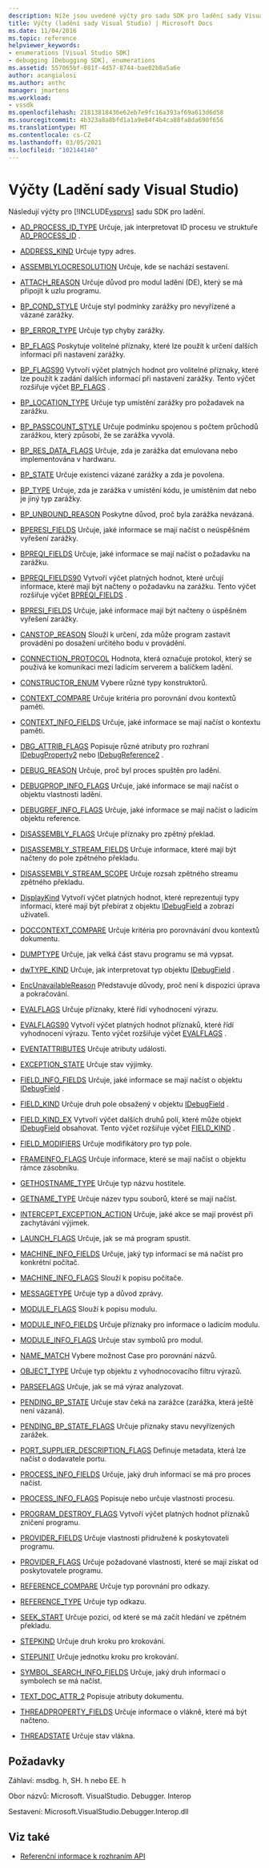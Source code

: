 ```yaml
---
description: Níže jsou uvedené výčty pro sadu SDK pro ladění sady Visual Studio.
title: Výčty (ladění sady Visual Studio) | Microsoft Docs
ms.date: 11/04/2016
ms.topic: reference
helpviewer_keywords:
- enumerations [Visual Studio SDK]
- debugging [Debugging SDK], enumerations
ms.assetid: 557065bf-081f-4d57-8744-bae02b8a5a6e
author: acangialosi
ms.author: anthc
manager: jmartens
ms.workload:
- vssdk
ms.openlocfilehash: 21813818436e62eb7e9fc16a393af69a613d6d58
ms.sourcegitcommit: 4b323a8a8bfd1a1a9e84f4b4ca88fa8da690f656
ms.translationtype: MT
ms.contentlocale: cs-CZ
ms.lasthandoff: 03/05/2021
ms.locfileid: "102144140"
---
```

# <a name="enumerations-visual-studio-debugging"></a>Výčty (Ladění sady Visual Studio)
Následují výčty pro [!INCLUDE[vsprvs](../../../code-quality/includes/vsprvs_md.md)] sadu SDK pro ladění.

- [AD_PROCESS_ID_TYPE](../../../extensibility/debugger/reference/ad-process-id-type.md) Určuje, jak interpretovat ID procesu ve struktuře [AD_PROCESS_ID](../../../extensibility/debugger/reference/ad-process-id.md) .

- [ADDRESS_KIND](../../../extensibility/debugger/reference/address-kind.md) Určuje typy adres.

- [ASSEMBLYLOCRESOLUTION](../../../extensibility/debugger/reference/assemblylocresolution.md) Určuje, kde se nachází sestavení.

- [ATTACH_REASON](../../../extensibility/debugger/reference/attach-reason.md) Určuje důvod pro modul ladění (DE), který se má připojit k uzlu programu.

- [BP_COND_STYLE](../../../extensibility/debugger/reference/bp-cond-style.md) Určuje styl podmínky zarážky pro nevyřízené a vázané zarážky.

- [BP_ERROR_TYPE](../../../extensibility/debugger/reference/bp-error-type.md) Určuje typ chyby zarážky.

- [BP_FLAGS](../../../extensibility/debugger/reference/bp-flags.md) Poskytuje volitelné příznaky, které lze použít k určení dalších informací při nastavení zarážky.

- [BP_FLAGS90](../../../extensibility/debugger/reference/bp-flags90.md) Vytvoří výčet platných hodnot pro volitelné příznaky, které lze použít k zadání dalších informací při nastavení zarážky. Tento výčet rozšiřuje výčet [BP_FLAGS](../../../extensibility/debugger/reference/bp-flags.md) .

- [BP_LOCATION_TYPE](../../../extensibility/debugger/reference/bp-location-type.md) Určuje typ umístění zarážky pro požadavek na zarážku.

- [BP_PASSCOUNT_STYLE](../../../extensibility/debugger/reference/bp-passcount-style.md) Určuje podmínku spojenou s počtem průchodů zarážkou, který způsobí, že se zarážka vyvolá.

- [BP_RES_DATA_FLAGS](../../../extensibility/debugger/reference/bp-res-data-flags.md) Určuje, zda je zarážka dat emulovana nebo implementována v hardwaru.

- [BP_STATE](../../../extensibility/debugger/reference/bp-state.md) Určuje existenci vázané zarážky a zda je povolena.

- [BP_TYPE](../../../extensibility/debugger/reference/bp-type.md) Určuje, zda je zarážka v umístění kódu, je umístěním dat nebo je jiný typ zarážky.

- [BP_UNBOUND_REASON](../../../extensibility/debugger/reference/bp-unbound-reason.md) Poskytne důvod, proč byla zarážka nevázaná.

- [BPERESI_FIELDS](../../../extensibility/debugger/reference/bperesi-fields.md) Určuje, jaké informace se mají načíst o neúspěšném vyřešení zarážky.

- [BPREQI_FIELDS](../../../extensibility/debugger/reference/bpreqi-fields.md) Určuje, jaké informace se mají načíst o požadavku na zarážku.

- [BPREQI_FIELDS90](../../../extensibility/debugger/reference/bpreqi-fields90.md) Vytvoří výčet platných hodnot, které určují informace, které mají být načteny o požadavku na zarážku. Tento výčet rozšiřuje výčet [BPREQI_FIELDS](../../../extensibility/debugger/reference/bpreqi-fields.md) .

- [BPRESI_FIELDS](../../../extensibility/debugger/reference/bpresi-fields.md) Určuje, jaké informace mají být načteny o úspěšném vyřešení zarážky.

- [CANSTOP_REASON](../../../extensibility/debugger/reference/canstop-reason.md) Slouží k určení, zda může program zastavit provádění po dosažení určitého bodu v provádění.

- [CONNECTION_PROTOCOL](../../../extensibility/debugger/reference/connection-protocol.md) Hodnota, která označuje protokol, který se používá ke komunikaci mezi ladicím serverem a balíčkem ladění.

- [CONSTRUCTOR_ENUM](../../../extensibility/debugger/reference/constructor-enum.md) Vybere různé typy konstruktorů.

- [CONTEXT_COMPARE](../../../extensibility/debugger/reference/context-compare.md) Určuje kritéria pro porovnání dvou kontextů paměti.

- [CONTEXT_INFO_FIELDS](../../../extensibility/debugger/reference/context-info-fields.md) Určuje, jaké informace se mají načíst o kontextu paměti.

- [DBG_ATTRIB_FLAGS](../../../extensibility/debugger/reference/dbg-attrib-flags.md) Popisuje různé atributy pro rozhraní [IDebugProperty2](../../../extensibility/debugger/reference/idebugproperty2.md) nebo [IDebugReference2](../../../extensibility/debugger/reference/idebugreference2.md) .

- [DEBUG_REASON](../../../extensibility/debugger/reference/debug-reason.md) Určuje, proč byl proces spuštěn pro ladění.

- [DEBUGPROP_INFO_FLAGS](../../../extensibility/debugger/reference/debugprop-info-flags.md) Určuje, jaké informace se mají načíst o objektu vlastnosti ladění.

- [DEBUGREF_INFO_FLAGS](../../../extensibility/debugger/reference/debugref-info-flags.md) Určuje, jaké informace se mají načíst o ladicím objektu reference.

- [DISASSEMBLY_FLAGS](../../../extensibility/debugger/reference/disassembly-flags.md) Určuje příznaky pro zpětný překlad.

- [DISASSEMBLY_STREAM_FIELDS](../../../extensibility/debugger/reference/disassembly-stream-fields.md) Určuje informace, které mají být načteny do pole zpětného překladu.

- [DISASSEMBLY_STREAM_SCOPE](../../../extensibility/debugger/reference/disassembly-stream-scope.md) Určuje rozsah zpětného streamu zpětného překladu.

- [DisplayKind](../../../extensibility/debugger/reference/displaykind.md) Vytvoří výčet platných hodnot, které reprezentují typy informací, které mají být přebírat z objektu [IDebugField](../../../extensibility/debugger/reference/idebugfield.md) a zobrazí uživateli.

- [DOCCONTEXT_COMPARE](../../../extensibility/debugger/reference/doccontext-compare.md) Určuje kritéria pro porovnávání dvou kontextů dokumentu.

- [DUMPTYPE](../../../extensibility/debugger/reference/dumptype.md) Určuje, jak velká část stavu programu se má vypsat.

- [dwTYPE_KIND](../../../extensibility/debugger/reference/dwtype-kind.md) Určuje, jak interpretovat typ objektu [IDebugField](../../../extensibility/debugger/reference/idebugfield.md) .

- [EncUnavailableReason](../../../extensibility/debugger/reference/encunavailablereason.md) Představuje důvody, proč není k dispozici úprava a pokračování.

- [EVALFLAGS](../../../extensibility/debugger/reference/evalflags.md) Určuje příznaky, které řídí vyhodnocení výrazu.

- [EVALFLAGS90](../../../extensibility/debugger/reference/evalflags90.md) Vytvoří výčet platných hodnot příznaků, které řídí vyhodnocení výrazu. Tento výčet rozšiřuje výčet [EVALFLAGS](../../../extensibility/debugger/reference/evalflags.md) .

- [EVENTATTRIBUTES](../../../extensibility/debugger/reference/eventattributes.md) Určuje atributy události.

- [EXCEPTION_STATE](../../../extensibility/debugger/reference/exception-state.md) Určuje stav výjimky.

- [FIELD_INFO_FIELDS](../../../extensibility/debugger/reference/field-info-fields.md) Určuje, jaké informace se mají načíst o objektu [IDebugField](../../../extensibility/debugger/reference/idebugfield.md) .

- [FIELD_KIND](../../../extensibility/debugger/reference/field-kind.md) Určuje druh pole obsažený v objektu [IDebugField](../../../extensibility/debugger/reference/idebugfield.md) .

- [FIELD_KIND_EX](../../../extensibility/debugger/reference/field-kind-ex.md) Vytvoří výčet dalších druhů polí, které může objekt [IDebugField](../../../extensibility/debugger/reference/idebugfield.md) obsahovat. Tento výčet rozšiřuje výčet [FIELD_KIND](../../../extensibility/debugger/reference/field-kind.md) .

- [FIELD_MODIFIERS](../../../extensibility/debugger/reference/field-modifiers.md) Určuje modifikátory pro typ pole.

- [FRAMEINFO_FLAGS](../../../extensibility/debugger/reference/frameinfo-flags.md) Určuje informace, které se mají načíst o objektu rámce zásobníku.

- [GETHOSTNAME_TYPE](../../../extensibility/debugger/reference/gethostname-type.md) Určuje typ názvu hostitele.

- [GETNAME_TYPE](../../../extensibility/debugger/reference/getname-type.md) Určuje název typu souborů, které se mají načíst.

- [INTERCEPT_EXCEPTION_ACTION](../../../extensibility/debugger/reference/intercept-exception-action.md) Určuje, jaké akce se mají provést při zachytávání výjimek.

- [LAUNCH_FLAGS](../../../extensibility/debugger/reference/launch-flags.md) Určuje, jak se má program spustit.

- [MACHINE_INFO_FIELDS](../../../extensibility/debugger/reference/machine-info-fields.md) Určuje, jaký typ informací se má načíst pro konkrétní počítač.

- [MACHINE_INFO_FLAGS](../../../extensibility/debugger/reference/machine-info-flags.md) Slouží k popisu počítače.

- [MESSAGETYPE](../../../extensibility/debugger/reference/messagetype.md) Určuje typ a důvod zprávy.

- [MODULE_FLAGS](../../../extensibility/debugger/reference/module-flags.md) Slouží k popisu modulu.

- [MODULE_INFO_FIELDS](../../../extensibility/debugger/reference/module-info-fields.md) Určuje příznaky pro informace o ladicím modulu.

- [MODULE_INFO_FLAGS](../../../extensibility/debugger/reference/module-info-flags.md) Určuje stav symbolů pro modul.

- [NAME_MATCH](../../../extensibility/debugger/reference/name-match.md) Vybere možnost Case pro porovnání názvů.

- [OBJECT_TYPE](../../../extensibility/debugger/reference/object-type.md) Určuje typ objektu z vyhodnocovacího filtru výrazů.

- [PARSEFLAGS](../../../extensibility/debugger/reference/parseflags.md) Určuje, jak se má výraz analyzovat.

- [PENDING_BP_STATE](../../../extensibility/debugger/reference/pending-bp-state.md) Určuje stav čeká na zarážce (zarážka, která ještě není vázaná).

- [PENDING_BP_STATE_FLAGS](../../../extensibility/debugger/reference/pending-bp-state-flags.md) Určuje příznaky stavu nevyřízených zarážek.

- [PORT_SUPPLIER_DESCRIPTION_FLAGS](../../../extensibility/debugger/reference/port-supplier-description-flags.md) Definuje metadata, která lze načíst o dodavatele portu.

- [PROCESS_INFO_FIELDS](../../../extensibility/debugger/reference/process-info-fields.md) Určuje, jaký druh informací se má pro proces načíst.

- [PROCESS_INFO_FLAGS](../../../extensibility/debugger/reference/process-info-flags.md) Popisuje nebo určuje vlastnosti procesu.

- [PROGRAM_DESTROY_FLAGS](../../../extensibility/debugger/reference/program-destroy-flags.md) Vytvoří výčet platných hodnot příznaků zničení programu.

- [PROVIDER_FIELDS](../../../extensibility/debugger/reference/provider-fields.md) Určuje vlastnosti přidružené k poskytovateli programu.

- [PROVIDER_FLAGS](../../../extensibility/debugger/reference/provider-flags.md) Určuje požadované vlastnosti, které se mají získat od poskytovatele programu.

- [REFERENCE_COMPARE](../../../extensibility/debugger/reference/reference-compare.md) Určuje typ porovnání pro odkazy.

- [REFERENCE_TYPE](../../../extensibility/debugger/reference/reference-type.md) Určuje typ odkazu.

- [SEEK_START](../../../extensibility/debugger/reference/seek-start.md) Určuje pozici, od které se má začít hledání ve zpětném překladu.

- [STEPKIND](../../../extensibility/debugger/reference/stepkind.md) Určuje druh kroku pro krokování.

- [STEPUNIT](../../../extensibility/debugger/reference/stepunit.md) Určuje jednotku kroku pro krokování.

- [SYMBOL_SEARCH_INFO_FIELDS](../../../extensibility/debugger/reference/symbol-search-info-fields.md) Určuje, jaký druh informací o symbolech se má načíst.

- [TEXT_DOC_ATTR_2](../../../extensibility/debugger/reference/text-doc-attr-2.md) Popisuje atributy dokumentu.

- [THREADPROPERTY_FIELDS](../../../extensibility/debugger/reference/threadproperty-fields.md) Určuje informace o vlákně, které má být načteno.

- [THREADSTATE](../../../extensibility/debugger/reference/threadstate.md) Určuje stav vlákna.

## <a name="requirements"></a>Požadavky
 Záhlaví: msdbg. h, SH. h nebo EE. h

 Obor názvů: Microsoft. VisualStudio. Debugger. Interop

 Sestavení: Microsoft.VisualStudio.Debugger.Interop.dll

## <a name="see-also"></a>Viz také
- [Referenční informace k rozhraním API](../../../extensibility/debugger/reference/api-reference-visual-studio-debugging.md)
